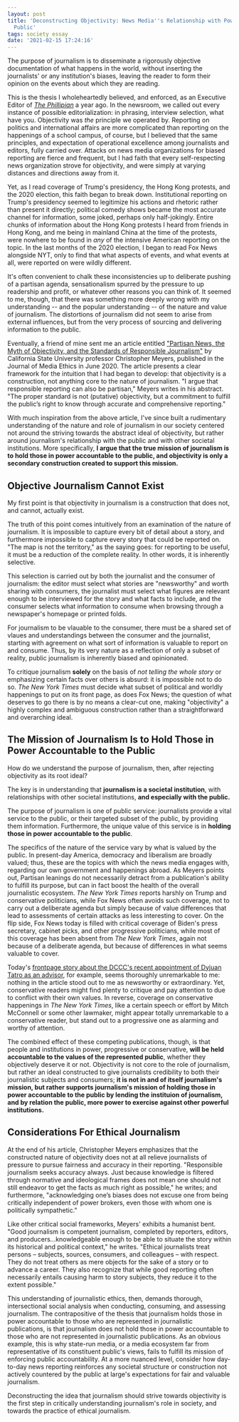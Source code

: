 ```yaml
---
layout: post
title: 'Deconstructing Objectivity: News Media''s Relationship with Power and the
  Public'
tags: society essay
date: '2021-02-15 17:24:16'
---
```


The purpose of journalism is to disseminate a rigorously objective documentation of what happens in the world, without inserting the journalists' or any institution's biases, leaving the reader to form their opinion on the events about which they are reading.

This is the thesis I wholeheartedly believed, and enforced, as an Executive Editor of [*The Phillipian*](https://phillipian.net/) a year ago. In the newsroom, we called out every instance of possible editorialization: in phrasing, interview selection, what have you. Objectivity was *the* principle we operated by. Reporting on politics and international affairs are more complicated than reporting on the happenings of a school campus, of course, but I believed that the same principles, and expectation of operational excellence among journalists and editors, fully carried over. Attacks on news media organizations for biased reporting are fierce and frequent, but I had faith that every self-respecting news organization strove for objectivity, and were simply at varying distances and directions away from it.

Yet, as I read coverage of Trump's presidency, the Hong Kong protests, and the 2020 election, this faith began to break down. Institutional reporting on Trump's presidency seemed to legitimize his actions and rhetoric rather than present it directly; political comedy shows became the most accurate channel for information, some joked, perhaps only half-jokingly. Entire chunks of information about the Hong Kong protests I heard from friends in Hong Kong, and me being in mainland China at the time of the protests, were nowhere to be found in *any* of the intensive American reporting on the topic. In the last months of the 2020 election, I began to read Fox News alongside NYT, only to find that what aspects of events, and what events at all, were reported on were wildly different.

It's often convenient to chalk these inconsistencies up to deliberate pushing of a partisan agenda, sensationalism spurred by the pressure to up readership and profit, or whatever other reasons you can think of. It seemed to me, though, that there was something more deeply wrong with my understanding -- and the popular understanding -- of the nature and value of journalism. The distortions of journalism did not seem to arise from external influences, but from the very process of sourcing and delivering information to the public.

Eventually, a friend of mine sent me an article entitled ["Partisan News, the Myth of Objectivity, and the Standards of Responsible Journalism"](https://www.tandfonline.com/doi/abs/10.1080/23736992.2020.1780131?journalCode=hmme21) by California State University professor Christopher Meyers, published in the Journal of Media Ethics in June 2020. The article presents a clear framework for the intuition that I had began to develop: that objectivity is a construction, not anything core to the nature of journalism. "I argue that responsible reporting can also be partisan," Meyers writes in his abstract. "The proper standard is not (putative) objectivity, but a commitment to fulfill the public’s right to know through accurate and comprehensive reporting."

With much inspiration from the above article, I've since built a rudimentary understanding of the nature and role of journalism in our society centered not around the striving towards the abstract ideal of objectivity, but rather around journalism's relationship with the public and with other societal institutions. More specifically, **I argue that the true mission of journalism is to hold those in power accountable to the public, and objectivity is only a secondary construction created to support this mission.**

## Objective Journalism Cannot Exist

My first point is that objectivity in journalism is a construction that does not, and cannot, actually exist.

The truth of this point comes intuitively from an examination of the nature of journalism. It is impossible to capture every bit of detail about a story, and furthermore impossible to capture every story that could be reported on. "The map is not the territory," as the saying goes: for reporting to be useful, it must be a reduction of the complete reality. In other words, it is inherently selective.

This selection is carried out by both the journalist and the consumer of journalism: the editor must select what stories are "newsworthy" and worth sharing with consumers, the journalist must select what figures are relevant enough to be interviewed for the story and what facts to include, and the consumer selects what information to consume when browsing through a newspaper's homepage or printed folds.

For journalism to be vlauable to the consumer, there must be a shared set of vlaues and understandings between the consumer and the journalist, starting with agreement on what sort of information is valuable to report on and consume. Thus, by its very nature as a reflection of only a subset of reality, public journalism is inherently biased and opinionated.

To critique journalism **solely** on the basis of *not telling the whole story* or emphasizing certain facts over others is absurd: it is impossible not to do so. *The New York Times* must decide what subset of political and worldly happenings to put on its front page, as does Fox News; the question of what deserves to go there is by no means a clear-cut one, making "objectivity" a highly complex and ambiguous construction rather than a straightforward and overarching ideal.

## The Mission of Journalism Is to Hold Those in Power Accountable to the Public

How do we understand the purpose of journalism, then, after rejecting objectivity as its root ideal?

The key is in understanding that **journalism is a societal institution**, with relationships with other societal institutions, **and especially with the public.**

The purpose of journalism is one of public service: journalists provide a vital service to the public, or their targeted subset of the public, by providing them information. Furthermore, the unique value of this service is in **holding those in power accountable to the public**.

The specifics of the nature of the service vary by what is valued by the public. In present-day America, democracy and liberalism are broadly valued; thus, these are the topics with which the news media engages with, regarding our own government and happenings abroad. As Meyers points out, Partisan leanings do not necessarily detract from a publication's ability to fulfill its purpose, but can in fact boost the health of the overall journalistic ecosystem. *The New York Times* reports harshly on Trump and conservative politicians, while Fox News often avoids such coverage, not to carry out a deliberate agenda but simply because of value differences that lead to assessments of certain attacks as less interesting to cover. On the flip side, Fox News today is filled with critical coverage of Biden's press secretary, cabinet picks, and other progressive politicians, while most of this coverage has been absent from *The New York Times*, again not because of a deliberate agenda, but because of differences in what seems valuable to cover.

Today's [frontpage story about the DCCC's recent appointment of Dyjuan Tatro as an advisor](https://www.foxnews.com/politics/dccc-dyjuan-tatro-capitol-police-white-supremacists), for example, seems thoroughly unremarkable to me: nothing in the article stood out to me as newsworthy or extraordinary. Yet, conservative readers might find plenty to critique and pay attention to due to conflict with their own values.  In reverse, coverage on conservative happenings in *The New York Times*, like a certain speech or effort by Mitch McConnell or some other lawmaker, might appear totally unremarkable to a conservative reader, but stand out to a progressive one as alarming and worthy of attention.

The combined effect of these competing publications, though, is that people and institutions in power, progressive or conservative, **will be held accountable to the values of the represented public**, whether they objectively deserve it or not. Objectivity is not core to the role of journalism, but rather an ideal constructed to give journalists credibility to both their journalistic subjects and consumers; **it is not in and of itself journalism's mission, but rather supports journalism's mission of holding those in power accountable to the public by lending the instituion of journalism, and by relation the public, more power to exercise against other powerful institutions.**

## Considerations For Ethical Journalism

At the end of his article, Christopher Meyers emphasizes that the constructed nature of objectivity does not at all relieve journalists of pressure to pursue fairness and accuracy in their reporting. "Responsible journalism seeks accuracy always. Just because knowledge is filtered through normative and ideological frames does not mean one should not still endeavor to get the facts as much right as possible," he writes; and furthermore, "acknowledging one’s biases does not excuse one from being critically independent of power brokers, even those with whom one is politically sympathetic."

Like other critical social frameworks, Meyers' exhibits a humanist bent. "Good journalism is competent journalism, completed by reporters, editors, and producers...knowledgeable enough to be able to situate the story within its historical and political context," he writes. "Ethical journalists treat persons – subjects, sources, consumers, and colleagues – with respect. They do not treat others as mere objects for the sake of a story or to advance a career. They also recognize that while good reporting often necessarily entails causing harm to story subjects, they reduce it to the extent possible."

This understanding of journalistic ethics, then, demands thorough, intersectional social analysis when conducting, consuming, and assessing journalism. The contrapositive of the thesis that journalism holds those in power accountable to those who are represented in journalistic publications, is that journalism does not hold those in power accountable to those who are not represented in journalistic publications. As an obvious example, this is why state-run media, or a media ecosystem far from representative of its constituent public's views, fails to fulfill its mission of enforcing public accountability. At a more nuanced level, consider how day-to-day news reporting reinforces any societal structure or construction not actively countered by the public at large's expectations for fair and valuable journalism.

Deconstructing the idea that journalism should strive towards objectivity is the first step in critically understanding journalism's role in society, and towards the practice of ethical journalism.
